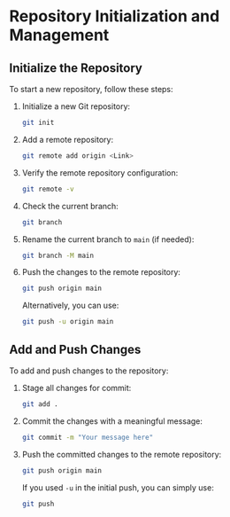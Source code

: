 # Repository Initialization and Management

## Initialize the Repository

To start a new repository, follow these steps:

1. Initialize a new Git repository:

   ```bash
   git init
   ```

2. Add a remote repository:

   ```bash
   git remote add origin <Link>
   ```

3. Verify the remote repository configuration:

   ```bash
   git remote -v
   ```

4. Check the current branch:

   ```bash
   git branch
   ```

5. Rename the current branch to `main` (if needed):

   ```bash
   git branch -M main
   ```

6. Push the changes to the remote repository:
   ```bash
   git push origin main
   ```
   Alternatively, you can use:
   ```bash
   git push -u origin main
   ```

## Add and Push Changes

To add and push changes to the repository:

1. Stage all changes for commit:

   ```bash
   git add .
   ```

2. Commit the changes with a meaningful message:

   ```bash
   git commit -m "Your message here"
   ```

3. Push the committed changes to the remote repository:
   ```bash
   git push origin main
   ```
   If you used `-u` in the initial push, you can simply use:
   ```bash
   git push
   ```
